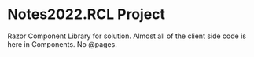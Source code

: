 # Notes2022.RCL Project

Razor Component Library for solution.  Almost all of the client side code is here in Components.  No @pages.
 